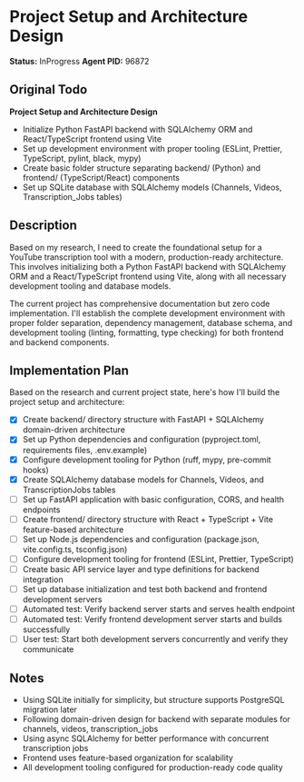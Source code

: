 # Project Setup and Architecture Design
**Status:** InProgress
**Agent PID:** 96872

## Original Todo
**Project Setup and Architecture Design**
- Initialize Python FastAPI backend with SQLAlchemy ORM and React/TypeScript frontend using Vite
- Set up development environment with proper tooling (ESLint, Prettier, TypeScript, pylint, black, mypy)
- Create basic folder structure separating backend/ (Python) and frontend/ (TypeScript/React) components
- Set up SQLite database with SQLAlchemy models (Channels, Videos, Transcription_Jobs tables)

## Description
Based on my research, I need to create the foundational setup for a YouTube transcription tool with a modern, production-ready architecture. This involves initializing both a Python FastAPI backend with SQLAlchemy ORM and a React/TypeScript frontend using Vite, along with all necessary development tooling and database models.

The current project has comprehensive documentation but zero code implementation. I'll establish the complete development environment with proper folder separation, dependency management, database schema, and development tooling (linting, formatting, type checking) for both frontend and backend components.

## Implementation Plan
Based on the research and current project state, here's how I'll build the project setup and architecture:

- [x] Create backend/ directory structure with FastAPI + SQLAlchemy domain-driven architecture
- [x] Set up Python dependencies and configuration (pyproject.toml, requirements files, .env.example)
- [x] Configure development tooling for Python (ruff, mypy, pre-commit hooks)
- [x] Create SQLAlchemy database models for Channels, Videos, and TranscriptionJobs tables
- [ ] Set up FastAPI application with basic configuration, CORS, and health endpoints
- [ ] Create frontend/ directory structure with React + TypeScript + Vite feature-based architecture
- [ ] Set up Node.js dependencies and configuration (package.json, vite.config.ts, tsconfig.json)
- [ ] Configure development tooling for frontend (ESLint, Prettier, TypeScript)
- [ ] Create basic API service layer and type definitions for backend integration
- [ ] Set up database initialization and test both backend and frontend development servers
- [ ] Automated test: Verify backend server starts and serves health endpoint
- [ ] Automated test: Verify frontend development server starts and builds successfully
- [ ] User test: Start both development servers concurrently and verify they communicate

## Notes
- Using SQLite initially for simplicity, but structure supports PostgreSQL migration later
- Following domain-driven design for backend with separate modules for channels, videos, transcription_jobs
- Using async SQLAlchemy for better performance with concurrent transcription jobs
- Frontend uses feature-based organization for scalability
- All development tooling configured for production-ready code quality
